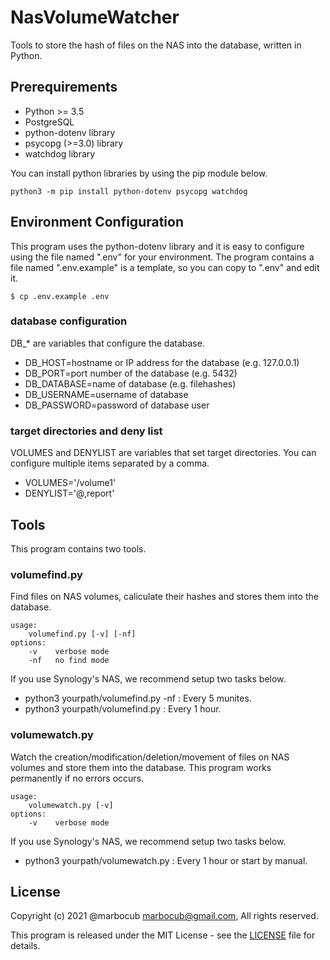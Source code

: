 # NasVolumeWatcher

Tools to store the hash of files on the NAS into the database, written in Python.

## Prerequirements

* Python >= 3.5
* PostgreSQL
* python-dotenv library
* psycopg (>=3.0) library
* watchdog library

You can install python libraries by using the pip module below.

    python3 -m pip install python-dotenv psycopg watchdog

## Environment Configuration

This program uses the python-dotenv library and it is easy to configure using the file named ".env" for your environment.
The program contains a file named ".env.example" is a template, so you can copy to ".env" and edit it.

    $ cp .env.example .env

### database configuration

DB_* are variables that configure the database.

* DB_HOST=hostname or IP address for the database (e.g. 127.0.0.1)
* DB_PORT=port number of the database (e.g. 5432)
* DB_DATABASE=name of database (e.g. filehashes)
* DB_USERNAME=username of database
* DB_PASSWORD=password of database user

### target directories and deny list

VOLUMES and DENYLIST are variables that set target directories.
You can configure multiple items separated by a comma.

* VOLUMES='/volume1'
* DENYLIST='@,report'

## Tools

This program contains two tools.

### volumefind.py

Find files on NAS volumes, caliculate their hashes and stores them into the database.

    usage:
        volumefind.py [-v] [-nf]
    options:
        -v    verbose mode
        -nf   no find mode

If you use Synology's NAS, we recommend setup two tasks below.

* python3 yourpath/volumefind.py -nf : Every 5 munites.
* python3 yourpath/volumefind.py : Every 1 hour.

### volumewatch.py

Watch the creation/modification/deletion/movement of files on NAS volumes and store them into the database.
This program works permanently if no errors occurs.

    usage:
        volumewatch.py [-v]
    options:
        -v    verbose mode

If you use Synology's NAS, we recommend setup two tasks below.

* python3 yourpath/volumewatch.py : Every 1 hour or start by manual.

## License

Copyright (c) 2021 @marbocub marbocub@gmail.com, All rights reserved.

This program is released under the MIT License -
see the [LICENSE](LICENSE) file for details.
